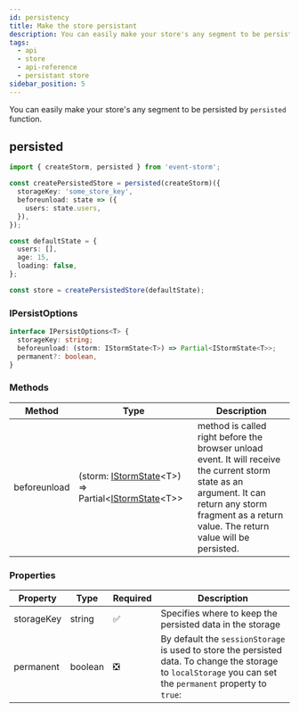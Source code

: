 ```yaml
---
id: persistency
title: Make the store persistant
description: You can easily make your store's any segment to be persisted by using the respective function.
tags:
  - api
  - store
  - api-reference
  - persistant store
sidebar_position: 5
---
```


You can easily make your store's any segment to be persisted by `persisted` function.

## persisted

```typescript
import { createStorm, persisted } from 'event-storm';

const createPersistedStore = persisted(createStorm)({
  storageKey: 'some_store_key',
  beforeunload: state => ({
    users: state.users,
  }),
});

const defaultState = {
  users: [],
  age: 15,
  loading: false,
};

const store = createPersistedStore(defaultState);
```

### IPersistOptions

```typescript
interface IPersistOptions<T> {
  storageKey: string;
  beforeunload: (storm: IStormState<T>) => Partial<IStormState<T>>;
  permanent?: boolean,
}
```

### Methods

| Method | Type | Description |
|   -    |   -   |      -     |
| beforeunload | (storm: [IStormState](./storm.md)&lt;T>) => Partial&lt;[IStormState](./storm.md)&lt;T>> | method is called right before the browser unload event. It will receive the current storm state as an argument. It can return any storm fragment as a return value. The return value will be persisted. |

### Properties

| Property | Type | Required | Description |
|   -      |   -  |    -     |      -     |
| storageKey | string | :white_check_mark: | Specifies where to keep the persisted data in the storage |
| permanent | boolean | :negative_squared_cross_mark: | By default the `sessionStorage` is used to store the persisted data. To change the storage to `localStorage` you can set the `permanent` property to `true`: |
